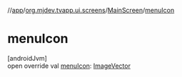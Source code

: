 //[app](../../../index.md)/[org.mjdev.tvapp.ui.screens](../index.md)/[MainScreen](index.md)/[menuIcon](menu-icon.md)

# menuIcon

[androidJvm]\
open override val [menuIcon](menu-icon.md): [ImageVector](https://developer.android.com/reference/kotlin/androidx/compose/ui/graphics/vector/ImageVector.html)

